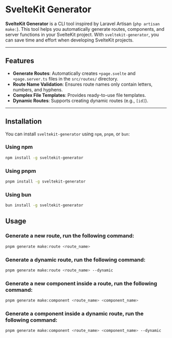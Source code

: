 # SvelteKit Generator

**SvelteKit Generator** is a CLI tool inspired by Laravel Artisan (`php artisan make:`). This tool helps you automatically generate routes, components, and server functions in your SvelteKit project. With `sveltekit-generator`, you can save time and effort when developing SvelteKit projects.

---

## Features

- **Generate Routes**: Automatically creates `+page.svelte` and `+page.server.ts` files in the `src/routes/` directory.
- **Route Name Validation**: Ensures route names only contain letters, numbers, and hyphens.
- **Complex File Templates**: Provides ready-to-use file templates.
- **Dynamic Routes**: Supports creating dynamic routes (e.g., `[id]`).

---

## Installation

You can install `sveltekit-generator` using `npm`, `pnpm`, or `bun`:

### Using npm
```bash
npm install -g sveltekit-generator
```

### Using pnpm
```bash
pnpm install -g sveltekit-generator
```

### Using bun
```bash
bun install -g sveltekit-generator
```

## Usage

### Generate a new route, run the following command:

```bash
pnpm generate make:route <route_name>
```

### Generate a dynamic route, run the following command:

```bash
pnpm generate make:route <route_name> --dynamic
```

### Generate a new component inside a route, run the following command:

```bash
pnpm generate make:component <route_name> <component_name>
```

### Generate a component inside a dynamic route, run the following command:

```bash
pnpm generate make:component <route_name> <component_name> --dynamic
```

